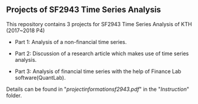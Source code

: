 ## Projects of SF2943 Time Series Analysis

This repository contains 3 projects for SF2943 Time Series Analysis of KTH (2017~2018 P4) 

- Part 1: Analysis of a non-financial time series.

- Part 2: Discussion of a research article which makes use of time series analysis.

- Part 3: Analysis of financial time series with the help of Finance Lab software(QuantLab).

Details can be found in "*projectinformationsf2943.pdf*" in the "*Instruction*" folder.
 